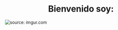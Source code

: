 <div align="center">
<h1 align="center">Bienvenido soy: </h1>
</div>
<img src="https://imgur.com/bnvERjL" title="source: imgur.com" />
